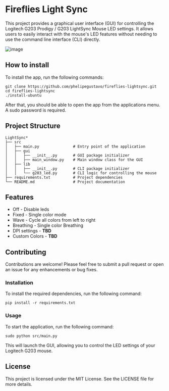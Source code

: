 # Fireflies Light Sync

This project provides a graphical user interface (GUI) for controlling the Logitech G203 Prodigy / G203 LightSync Mouse LED settings. It allows users to easily interact with the mouse's LED features without needing to use the command line interface (CLI) directly.

![image](https://github.com/user-attachments/assets/9bfdd926-b285-4899-bd10-0ae0c588d9c6)


## How to install

To install the app, run the following commands:

```
git clone https://github.com/phelipegustavo/fireflies-lightsync.git
cd fireflies-lightsync
./install-ubuntu
```

After that, you should be able to open the app from the applications menu. A sudo password is required.

## Project Structure

```
LightSync*
├── src
│   ├── main.py               # Entry point of the application
│   ├── gui
│   │   ├── __init__.py       # GUI package initializer
│   │   ├── main_window.py    # Main window class for the GUI
│   ├── lib
│   │   ├── __init__.py       # CLI package initializer
│   │   └── g203_led.py       # CLI logic for controlling the mouse
├── requirements.txt          # Project dependencies
└── README.md                 # Project documentation
```

## Features

- Off - Disable leds
- Fixed - Single color mode
- Wave - Cycle all colors from left to right
- Breathing - Single color Breathing
- DPI settings - **TBD**
- Custom Colors - **TBD**

## Contributing

Contributions are welcome! Please feel free to submit a pull request or open an issue for any enhancements or bug fixes.

### Installation

To install the required dependencies, run the following command:

```
pip install -r requirements.txt
```

### Usage

To start the application, run the following command:

```
sudo python src/main.py
```

This will launch the GUI, allowing you to control the LED settings of your Logitech G203 mouse.

## License

This project is licensed under the MIT License. See the LICENSE file for more details.
